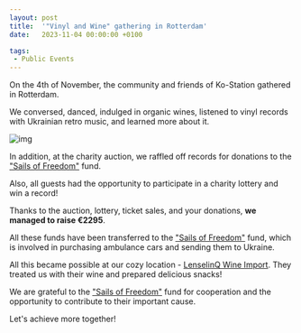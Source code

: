 ```yaml
---
layout: post
title:  '"Vinyl and Wine" gathering in Rotterdam'
date:   2023-11-04 00:00:00 +0100

tags: 
 - Public Events
---
```


On the 4th of November, the community and friends of Ko-Station gathered in Rotterdam.

We conversed, danced, indulged in organic wines, listened to vinyl records with Ukrainian retro music, and learned more about it.

![img](/assets/images/2023-11-04/06e8d317-5aa9-4288-a611-97d2e90645d3.webp)

In addition, at the charity auction, we raffled off records for donations to the ["Sails of Freedom"](https://zeilenvanvrijheid.nl/) fund.

Also, all guests had the opportunity to participate in a charity lottery and win a record!

Thanks to the auction, lottery, ticket sales, and your donations, **we managed to raise €2295**.

All these funds have been transferred to the ["Sails of Freedom"](https://zeilenvanvrijheid.nl/) fund, which is involved in purchasing ambulance cars and sending them to Ukraine.

All this became possible at our cozy location - [LenselinQ Wine Import](https://lenselinq.nl/). They treated us with their wine and prepared delicious snacks!

We are grateful to the ["Sails of Freedom"](https://zeilenvanvrijheid.nl/) fund for cooperation and the opportunity to contribute to their important cause.

Let's achieve more together!